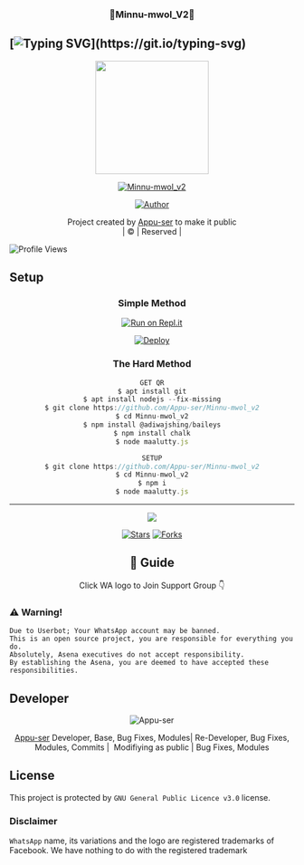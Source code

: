 <h3 align="center">💝Minnu-mwol_V2💝</h3>

## [![Typing SVG](https://readme-typing-svg.herokuapp.com?font=Lemon+milk&color=F5000&lines=Welcome+to+Minnu-mwol_V2+WA+Bot...;Created+by+Appu-Ser...;This+is+a+Bgm+stickerbot...;With+more+features...)](https://git.io/typing-svg)

<div align="center">
  <img border-radius: 15px src="https://i.ibb.co/N6b6cv3/Maalutty.png" width="200" height="200"/>
  <p align="center">
<a href="#"><img title="Minnu-mwol_v2" src="https://img.shields.io/badge/Minnu-mwol_v2-green?colorA=%23ff0000&colorB=%23017e40&style=for-the-badge"></a>
</p>
  <p align="center">
<a href="https://github.com/Appu-ser"><img title="Author" src="https://img.shields.io/badge/Author-Appuser?color=blue&style=for-the-badge&logo=whatsapp"></a>
</p>
</div>
<p align="center">
Project created by <a href="https://github.com/Appu-ser">Appu-ser</a> to make it public
    <br>
       | © |
        Reserved |
    <br> 
</p>

![Profile Views](https://hits.seeyoufarm.com/api/count/incr/badge.svg?url=https://github.com/Appu-ser/Minnu-mwol_v2&title=Minnu-mwol_v2%20Views)


## Setup
<div align="center">

  ### Simple Method
 
[![Run on Repl.it](https://repl.it/badge/github/quiec/whatsAlfa)](https://replit.com/@Husniser/MAALUTTY-QR)
  

[![Deploy](https://www.herokucdn.com/deploy/button.svg)](https://heroku.com/deploy?template=https://github.com/Appu-ser/Minnu-mwol_v2) 
 
### The Hard Method
```js
GET QR
$ apt install git
$ apt install nodejs --fix-missing
$ git clone https://github.com/Appu-ser/Minnu-mwol_v2
$ cd Minnu-mwol_v2
$ npm install @adiwajshing/baileys
$ npm install chalk
$ node maalutty.js
```
      
```js
SETUP
$ git clone https://github.com/Appu-ser/Minnu-mwol_v2
$ cd Minnu-mwol_v2
$ npm i
$ node maalutty.js
```

----

  <p align="center">
  <a href="httsp://github.com/Appu-ser/Minnu-mwol_v2">
    
<a href="https://github.com/farhan-dqz/followers">
<img src="https://img.shields.io/github/repo-size/farhan-dqz/Julie-Mwol?color=green&label=Repo%20total%20size&style=plastic">
<p align="center">
<a href="https://github.com/Appu-ser/followers"
<img title="Followers" src="https://img.shields.io/github/followers/Appu-ser?color=blue&style=flat-square"></a>
<a href="https://github.com/Appu-ser/Minnu-mwol_v2/stargazers/"><img title="Stars" src="https://img.shields.io/github/stars/Appu-ser/Minnu-mwol_v2?color=blue&style=flat-trangle"></a>
<a href="https://github.com/Appu-ser/Minnu-mwol_v2/network/members"><img title="Forks" src="https://img.shields.io/github/forks/Appu-ser/Minnu-mwol_v2?color=blue&style=flat-trangle"></a>
</p>

## 📢 Guide
Click WA logo to Join Support Group 👇
    <br>

  </div>

### ⚠️ Warning! 
```
Due to Userbot; Your WhatsApp account may be banned.
This is an open source project, you are responsible for everything you do. 
Absolutely, Asena executives do not accept responsibility.
By establishing the Asena, you are deemed to have accepted these responsibilities.
```

## Developer
  <div align="center">
    
![Appu-ser](https://github.com/Appu-ser.png?size=100)

 [Appu-ser](https://github.com/Appu-ser)
Developer, Base, Bug Fixes, Modules| Re-Developer, Bug Fixes, Modules, Commits |  Modifiying  as   public | Bug Fixes, Modules 
  </div>
    


## License
This project is protected by `GNU General Public Licence v3.0` license.

### Disclaimer
`WhatsApp` name, its variations and the logo are registered trademarks of Facebook. We have nothing to do with the registered trademark
